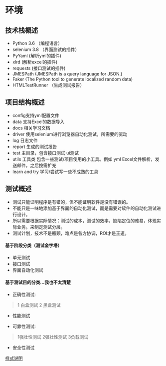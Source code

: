 # 环境


## 技术栈概述
- Python 3.6  （编程语言）
- selenium 3.8 （界面测试的插件）
- PyYaml (解析yml的插件)
- xlrd (解析excel的插件)
- requests (接口测试的插件)
- JMESPath  (JMESPath is a query language for JSON.)
- Faker (The Python tool to generate localized random data)
- HTMLTestRunner （生成测试报告）


## 项目结构概述
- config支持yml配置文件
- data 支持Excel的数据导入
- docs 相关学习文档
- driver 使用selenium进行浏览器自动化测试，所需要的驱动
- log 日志文件
- report 生成的测试报告
- test 主目录，包含接口测试 ui测试
- utils 工具类 包含一些测试/项目使用的小工具。例如 yml  Excel文件解析，发送邮件，之后按需扩充
- learn and try 学习/尝试写一些不成熟的工具



## 测试概述
- 测试只能证明程序是有错的，但不能证明软件是没有错误的。
- 不能只是一味地添加基于界面的自动化测试，而是需要对软件的自动化测试进行设计。
- 所以需要根据实际情况：测试的成本，测试的效率，缺陷定位的难易，体现实际业务。来制定测试分层。
- 测试计划，技术不是瓶颈，难点是各方协调，ROI才是王道。
#### 基于阶段分类（测试金字塔）
     
- 单元测试
- 接口测试
- 界面自动化测试
     
#### 基于测试目的分类...我也不太清楚
- 正确性测试: 
> 1 白盒测试 2 黑盒测试

- 性能测试
    
- 可靠性测试: 
> 1强壮性测试 2强壮性测试 3负载测试
    
- 安全性测试
    
    
    
[样式说明](https://www.cnblogs.com/liugang-vip/p/6337580.html)    


